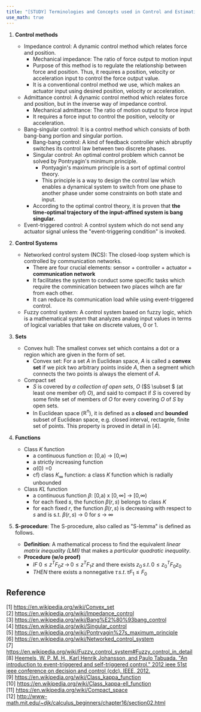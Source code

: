 ```yaml
---
title: "[STUDY] Terminologies and Concepts used in Control and Estimation Theory - 1"
use_math: true
---
```


1. **Control methods**
    * Impedance control: A dynamic control method which relates force and position.
        * Mechanical impedance: The ratio of force output to motion input
        * Purpose of this method is to regulate the relationship between force and position. Thus, it requires a position, velocity or acceleration input to control the force output value.
        * It is a conventional control method we use, which makes an actuator input using desired position, velocity or acceleration. 
    * Admittance control: A dynamic control method which relates force and position, but in the inverse way of impedance control.
        * Mechanical admittance: The ratio of motion output to force input
        * It requires a force input to control the position, velocity or acceleration.
    * Bang-singular control: It is a control method which consists of both bang-bang portion and singular portion.
        * Bang-bang control: A kind of feedback controller which abruptly switches its control law between two discrete phases.
        * Singular control: An optimal control problem which cannot be solved by Pontryagin's minimum principle.
            - Pontyagin's maximum principle is a sort of optimal control theory. 
            - This principle is a way to design the control law which enables a dynamical system to switch from one phase to another phase under some constraints on both state and input.
        * According to the optimal control theory, it is proven that **the time-optimal trajectory of the input-affined system is bang singular.** 
    * Event-triggered control: A control system which do not send any actuator signal unless the "event-triggering condition" is invoked.

2. **Control Systems** 
    * Networked control system (NCS): The closed-loop system which is controlled by communication networks.
        * There are four crucial elements: sensor + controller + actuator + **communication network**
        * It facilitates the system to conduct some specific tasks which require the comminication between two places wihch are far from each other.
        * It can reduce its communication load while using event-triggered control. 
    * Fuzzy control system: A control system based on fuzzy logic, which is a mathematical system that analyzes analog input values in terms of logical variables that take on discrete values, 0 or 1.

3. **Sets**
    * Convex hull: The smallest convex set which contains a dot or a region which are given in the form of set.
        - Convex set: For a set $A$ in Euclidean space, $A$ is called a **convex set** if we pick two arbitrary points inside $A$, then a segment which connects the two points is always the element of $A$. <br>
    * Compact set
        * $S$ is covered by *a collection of open sets*, $O$ ($S \subset $ (at least one member of) $O$), and said to compact if $S$ is covered by some finite set of members of $O$ for every covering $O$ of $S$ by open sets. 
        * In Euclidean space ($\mathbb{R}^{n}$), it is defined as a **closed** and **bounded** subset of Euclidean space, e.g. closed interval, rectagnle, finite set of points. This property is proved in detail in [4].

4. **Functions** 
    * Class $K$ function
        * a continuous function $\alpha$: [0,a) $\rightarrow$ [0,$\infty$)
        * a strictly increasing function
        * $\alpha(0)$ =$0$
        * cf) class $K_{\infty}$ function: a class $K$ function which is radially unbounded <br>
    * Class $KL$ function
        * a continuous function $\beta$: [0,a) x $[0,\infty]$ $\rightarrow$ [0,$\infty$)
        * for each fixed $s$, the function $\beta(r,s)$ belongs to class $K$
        * for each fixed $r$, the function $\beta(r,s)$ is decreasing with respect to $s$ and is s.t. $\beta(r,s)$ $\rightarrow$ 0 for $s$ $\rightarrow$ $\infty$

5. **S-procedure**: The S-procedure, also called as "S-lemma" is defined as follows.
    * **Definition**: A mathematical process to find the equivalent *linear matrix inequality (LMI)* that makes a *particular quadratic inequality*. 
    * **Procedure (w/o proof)** 
        - *IF* $0 \leq z^TF_{0}z \, \rightarrow \, 0 \leq z^TF_{1}z$ and there exists $z_0 \, s.t. \, 0 \leq z_{0}^{T}F_{0}z_{0}$ 
        - *THEN* there exists a nonnegative $\tau \, s.t. \, \tau F_{1} \leq F_{0}$ 
        
## Reference
[1] <https://en.wikipedia.org/wiki/Convex_set> <br>
[2] <https://en.wikipedia.org/wiki/Impedance_control> <br>
[3] <https://en.wikipedia.org/wiki/Bang%E2%80%93bang_control> <br>
[4] <https://en.wikipedia.org/wiki/Singular_control> <br>
[5] <https://en.wikipedia.org/wiki/Pontryagin%27s_maximum_principle> <br>
[6] <https://en.wikipedia.org/wiki/Networked_control_system> <br>
[7] <https://en.wikipedia.org/wiki/Fuzzy_control_system#Fuzzy_control_in_detail> <br>
[8] <a href = "https://www.diva-portal.org/smash/get/diva2:586391/FULLTEXT02">Heemels, W. P. M. H., Karl Henrik Johansson, and Paulo Tabuada. "An introduction to event-triggered and self-triggered control." 2012 ieee 51st ieee conference on decision and control (cdc). IEEE, 2012.</a> <br>
[9] <https://en.wikipedia.org/wiki/Class_kappa_function> <br>
[10] <https://en.wikipedia.org/wiki/Class_kappa-ell_function> <br>
[11] <https://en.wikipedia.org/wiki/Compact_space> <br>
[12] <http://www-math.mit.edu/~djk/calculus_beginners/chapter16/section02.html> <br>
